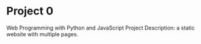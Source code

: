 # Project 0

Web Programming with Python and JavaScript
Project Description: a static website with multiple pages.

